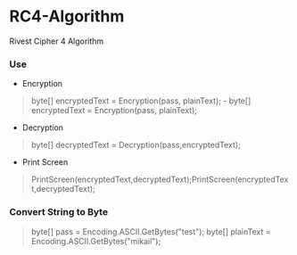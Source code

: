 # RC4-Algorithm
Rivest Cipher 4 Algorithm

### **Use**
- Encryption
> byte[] encryptedText = Encryption(pass, plainText);	- byte[] encryptedText = Encryption(pass, plainText);
- Decryption
>  byte[] decryptedText = Decryption(pass,encryptedText);
- Print Screen
> PrintScreen(encryptedText,decryptedText);PrintScreen(encryptedText,decryptedText);

###  **Convert String to Byte**
>  byte[] pass = Encoding.ASCII.GetBytes("test");
>  byte[] plainText = Encoding.ASCII.GetBytes("mikail");
